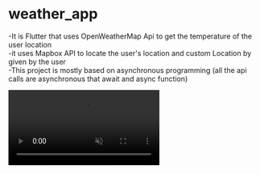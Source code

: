 # weather_app
-It is Flutter that uses OpenWeatherMap Api to get the temperature of the user location
<br/>
-it uses Mapbox API to locate the user's location and custom Location by given by the user
<br />
-This project is mostly based on asynchronous programming (all the api calls are asynchronous that await and async function)
<br/>






<video src="https://user-images.githubusercontent.com/64357406/181301038-425b7f03-7705-4096-b27a-99dcc12a2674.mp4" video.autoplay=true muted="muted" class="d-block rounded-bottom-2 border-top width-fit" style="max-height:640px;"></video>
